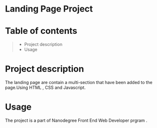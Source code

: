 # Landing Page Project

# Table of contents

> - Project description
> - Usage

# Project description

The landing page are contain a multi-section that have been added to the page.Using HTML , CSS and Javascript.

# Usage

The project is a part of Nanodegree Front End Web Developer prgram .
